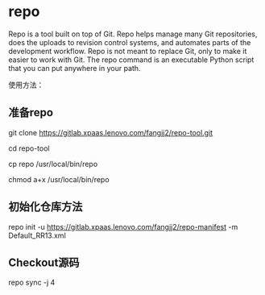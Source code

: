 # repo

Repo is a tool built on top of Git.  Repo helps manage many Git repositories,
does the uploads to revision control systems, and automates parts of the
development workflow.  Repo is not meant to replace Git, only to make it
easier to work with Git.  The repo command is an executable Python script
that you can put anywhere in your path.

使用方法：

## 准备repo

git clone https://gitlab.xpaas.lenovo.com/fangjj2/repo-tool.git

cd repo-tool

cp repo /usr/local/bin/repo

chmod a+x /usr/local/bin/repo

## 初始化仓库方法
repo init -u https://gitlab.xpaas.lenovo.com/fangjj2/repo-manifest -m Default_RR13.xml

## Checkout源码
repo sync -j 4
